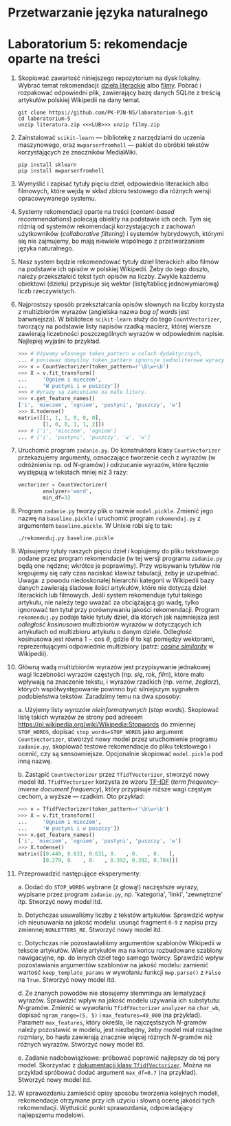 # Przetwarzanie języka naturalnego
# Laboratorium 5: rekomendacje oparte na treści

1. Skopiować zawartość niniejszego repozytorium
na dysk lokalny. Wybrać temat rekomendacji:
[dzieła literackie](https://drive.google.com/open?id=1gTd7BCxM_C9aPAmvfVO9F3uCi875fBEL)
albo [filmy](https://drive.google.com/open?id=18amHXSBYJupR6drnVhjS8qYzf3VHVVlS).
Pobrać i rozpakować odpowiedni plik, zawierający
bazę danych SQLite z treścią artykułów polskiej
Wikipedii na dany temat.

    ```
    git clone https://github.com/PK-PJN-NS/laboratorium-5.git
    cd laboratorium-5
    unzip literatura.zip <<<LUB>>> unzip filmy.zip
    ```

2. Zainstalować `scikit-learn` — bibliotekę
z narzędziami do uczenia maszynowego,
oraz `mwparserfromhell` — pakiet do obróbki
tekstów korzystających ze znaczników MediaWiki.

    ```
    pip install sklearn
    pip install mwparserfromhell
    ```

3. Wymyślić i zapisać tytuły pięciu dzieł,
odpowiednio literackich albo filmowych,
które wejdą w skład zbioru testowego
dla różnych wersji opracowywanego systemu.

4. Systemy rekomendacji oparte na treści
(*content-based recommendations*)
polecają obiekty na podstawie ich cech.
Tym się różnią od systemów rekomendacji
korzystających z zachowań użytkowników
(*collaborative filtering*)
i systemów hybrydowych,
którymi się nie zajmujemy,
bo mają niewiele wspólnego
z przetwarzaniem języka naturalnego.

5. Nasz system będzie rekomendować
tytuły dzieł literackich albo filmów
na podstawie ich opisów w polskiej Wikipedii.
Żeby do tego doszło, należy przekształcić
tekst tych opisów na liczby.
Zwykle każdemu obiektowi (dziełu)
przypisuje się wektor (listę/tablicę jednowymiarową)
liczb rzeczywistych.

6. Najprostszy sposób przekształcania
opisów słownych na liczby
korzysta z multizbiorów wyrazów
(angielska nazwa *bag of words* jest barwniejsza).
W bibliotece `scikit-learn`
służy do tego `CountVectorizer`,
tworzący na podstawie listy napisów rzadką macierz,
której wiersze zawierają liczebności
poszczególnych wyrazów
w odpowiednim napisie.
Najlepiej wyjaśni to przykład.

    ```python
    >>> # Używamy własnego token_pattern w celach dydaktycznych,
    ... # ponieważ domyślny token_pattern ignoruje jednoliterowe wyrazy.
    >>> v = CountVectorizer(token_pattern=r'\b\w+\b')
    >>> X = v.fit_transform([
    ...     'Ogniem i mieczem',
    ...     'W pustyni i w puszczy'])
    >>> # Wyrazy są zamieniane na małe litery.
    >>> v.get_feature_names()
    ['i', 'mieczem', 'ogniem', 'pustyni', 'puszczy', 'w']
    >>> X.todense()
    matrix([[1, 1, 1, 0, 0, 0],
            [1, 0, 0, 1, 1, 2]])
    >>> # ['i', 'mieczem', 'ogniem']
    ... # ['i', 'pustyni', 'puszczy', 'w', 'w']
    ```

7. Uruchomić program `zadanie.py`.
Do konstruktora klasy `CountVectorizer`
przekazujemy argumenty,
oznaczające tworzenie cech z wyrazów
(w odróżnieniu np. od *N*-gramów)
i odrzucanie wyrazów, które łącznie
występują w tekstach mniej niż 3 razy:

    ```python
    vectorizer = CountVectorizer(
            analyzer='word',
            min_df=3)
    ```

8. Program `zadanie.py` tworzy plik
o nazwie `model.pickle`.
Zmienić jego nazwę na `baseline.pickle`
i uruchomić program `rekomenduj.py`
z argumentem `baseline.pickle`.
W Unixie robi się to tak:

    ```
    ./rekomenduj.py baseline.pickle
    ```

9. Wpisujemy tytuły naszych pięciu dzieł
i kopiujemy do pliku tekstowego
podane przez program rekomendacje
(w tej wersji programu `zadanie.py` będą one nędzne;
wkrótce je poprawimy).
Przy wpisywaniu tytułów
nie krępujemy się cały czas
naciskać klawisz tabulacji,
żeby je uzupełniać.
Uwaga: z powodu niedoskonałej hierarchii kategorii
w Wikipedii bazy danych zawierają śladowe ilości artykułów,
które nie dotyczą dzieł literackich lub filmowych.
Jeśli system rekomenduje tytuł takiego artykułu,
nie należy tego uważać za obciążającą go wadę,
tylko ignorować ten tytuł
przy porównywaniu jakości rekomendacji.
Program `rekomenduj.py` podaje takie tytuły dzieł,
dla których jak najmniejsza jest *odległość kosinusowa*
multizbiorów wyrazów w dotyczących ich artykułach
od multizbioru artykułu o danym dziele.
Odległość kosinusowa jest równa 1 − cos *θ*,
gdzie *θ* to kąt pomiędzy wektorami,
reprezentującymi odpowiednie multizbiory
(patrz:
[*cosine similarity*](https://en.wikipedia.org/wiki/Cosine_similarity)
w Wikipedii).

10. Główną wadą multizbiorów wyrazów
jest przypisywanie jednakowej wagi
liczebności wyrazów częstych (np. *się*, *rok*, *film*),
które mało wpływają na znaczenie tekstu,
i wyrazów rzadkich (np. *verne*, *żeglarz*),
których współwystępowanie
powinno być silniejszym sygnałem
podobieństwa tekstów.
Zaradzimy temu na dwa sposoby:

    a. Użyjemy listy *wyrazów nieinformatywnych* (*stop words*).
    Skopiować listę takich wyrazów
    ze strony pod adresem https://pl.wikipedia.org/wiki/Wikipedia:Stopwords
    do zmiennej `STOP_WORDS`,
    dopisać `stop_words=STOP_WORDS`
    jako argument `CountVectorizer`,
    stworzyć nowy model przez uruchomienie
    programu `zadanie.py`,
    skopiować testowe rekomendacje do pliku tekstowego
    i ocenić, czy są sensowniejsze.
    Opcjonalnie skopiować `model.pickle` pod inną nazwę.

    b. Zastąpić `CountVectorizer` przez `TfidfVectorizer`,
    stworzyć nowy model itd.
    `TfidfVectorizer` korzysta ze wzoru
    [TF-IDF](https://pl.wikipedia.org/wiki/TFIDF)
    (*term frequency-inverse document frequency*),
    który przypisuje niższe wagi częstym cechom,
    a wyższe — rzadkim. Oto przykład:

    ```python
    >>> v = TfidfVectorizer(token_pattern=r'\b\w+\b')
    >>> X = v.fit_transform([
    ...     'Ogniem i mieczem',
    ...     'W pustyni i w puszczy'])
    >>> v.get_feature_names()
    ['i', 'mieczem', 'ogniem', 'pustyni', 'puszczy', 'w']
    >>> X.todense()
    matrix([[0.449, 0.631, 0.631, 0.   , 0.   , 0.   ],
            [0.279, 0.   , 0.   , 0.392, 0.392, 0.784]])
    ```

11. Przeprowadzić następujące eksperymenty:

    a. Dodać do `STOP_WORDS` wybrane (z głową!)
    naczęstsze wyrazy, wypisane przez program
    `zadanie.py`, np. 'kategoria', 'linki', 'zewnętrzne' itp.
    Stworzyć nowy model itd.

    b. Dotychczas usuwaliśmy liczby z tekstów artykułów.
    Sprawdzić wpływ ich nieusuwania na jakość modelu:
    usunąć fragment `0-9` z napisu przy zmiennej `NONLETTERS_RE`.
    Stworzyć nowy model itd.

    c. Dotychczas nie pozostawialiśmy argumentów
    szablonów Wikipedii w tekscie artykułów.
    Wiele artykułów ma na końcu rozbudowane
    szablony nawigacyjne, np. do innych dzieł
    tego samego twórcy.
    Sprawdzić wpływ pozostawiania argumentów szablonów
    na jakość modelu:
    zamienić wartość `keep_template_params`
    w wywołaniu funkcji `mwp.parse()`
    z `False` na `True`.
    Stworzyć nowy model itd.

    d. Ze znanych powodów nie stosujemy
    stemmingu ani lematyzacji wyrazów.
    Sprawdzić wpływ na jakość modelu
    używania ich substytutu: *N*-gramów.
    Zmienić w wywołaniu `TfidfVectorizer`
    `analyzer` na `char_wb`,
    dopisać `ngram_range=(5, 5)`
    i `max_features=40_000` (na przykład).
    Parametr `max_features`, który określa,
    ile najczęstszych *N*-gramów należy
    pozostawić w modelu, jest niezbędny,
    żeby model miał rozsądne rozmiary,
    bo hasła zawierają znacznie więcej
    różnych *N*-gramów niż różnych wyrazów.
    Stworzyć nowy model itd.

    e. Zadanie nadobowiązkowe:
    próbować poprawić najlepszy
    do tej pory model.
    Skorzystać z
    [dokumentacji klasy `TfidfVectorizer`](https://scikit-learn.org/stable/modules/generated/sklearn.feature_extraction.text.TfidfVectorizer.html#sklearn.feature_extraction.text.TfidfVectorizer).
    Można na przykład spróbować
    dodać argument `max_df=0.7` (na przykład).
    Stworzyć nowy model itd.

12. W sprawozdaniu zamieścić
opisy sposobu tworzenia kolejnych modeli,
rekomendacje otrzymane przy ich użyciu
i słowną ocenę jakości tych rekomendacji.
Wytłuścić punkt sprawozdania,
odpowiadający najlepszemu modelowi.
